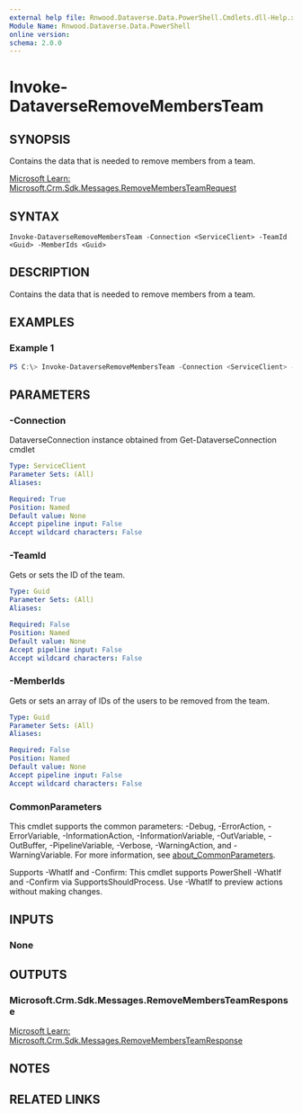 ```yaml
---
external help file: Rnwood.Dataverse.Data.PowerShell.Cmdlets.dll-Help.xml
Module Name: Rnwood.Dataverse.Data.PowerShell
online version:
schema: 2.0.0
---
```


# Invoke-DataverseRemoveMembersTeam

## SYNOPSIS
Contains the data that is needed to remove members from a team.

[Microsoft Learn: Microsoft.Crm.Sdk.Messages.RemoveMembersTeamRequest](https://learn.microsoft.com/dotnet/api/Microsoft.Crm.Sdk.Messages.RemoveMembersTeamRequest)

## SYNTAX

```
Invoke-DataverseRemoveMembersTeam -Connection <ServiceClient> -TeamId <Guid> -MemberIds <Guid>
```

## DESCRIPTION
Contains the data that is needed to remove members from a team.

## EXAMPLES

### Example 1
```powershell
PS C:\> Invoke-DataverseRemoveMembersTeam -Connection <ServiceClient> -TeamId <Guid> -MemberIds <Guid>
```

## PARAMETERS

### -Connection
DataverseConnection instance obtained from Get-DataverseConnection cmdlet

```yaml
Type: ServiceClient
Parameter Sets: (All)
Aliases:

Required: True
Position: Named
Default value: None
Accept pipeline input: False
Accept wildcard characters: False
```

### -TeamId
Gets or sets the ID of the team.

```yaml
Type: Guid
Parameter Sets: (All)
Aliases:

Required: False
Position: Named
Default value: None
Accept pipeline input: False
Accept wildcard characters: False
```

### -MemberIds
Gets or sets an array of IDs of the users to be removed from the team.

```yaml
Type: Guid
Parameter Sets: (All)
Aliases:

Required: False
Position: Named
Default value: None
Accept pipeline input: False
Accept wildcard characters: False
```

### CommonParameters
This cmdlet supports the common parameters: -Debug, -ErrorAction, -ErrorVariable, -InformationAction, -InformationVariable, -OutVariable, -OutBuffer, -PipelineVariable, -Verbose, -WarningAction, and -WarningVariable. For more information, see [about_CommonParameters](http://go.microsoft.com/fwlink/?LinkID=113216).

Supports -WhatIf and -Confirm: This cmdlet supports PowerShell -WhatIf and -Confirm via SupportsShouldProcess. Use -WhatIf to preview actions without making changes.

## INPUTS

### None
## OUTPUTS

### Microsoft.Crm.Sdk.Messages.RemoveMembersTeamResponse
[Microsoft Learn: Microsoft.Crm.Sdk.Messages.RemoveMembersTeamResponse](https://learn.microsoft.com/dotnet/api/Microsoft.Crm.Sdk.Messages.RemoveMembersTeamResponse)
## NOTES

## RELATED LINKS
